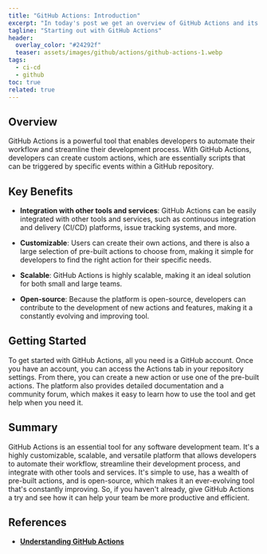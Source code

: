 ```yaml
---
title: "GitHub Actions: Introduction"
excerpt: "In today's post we get an overview of GitHub Actions and its capabilities."
tagline: "Starting out with GitHub Actions"
header:
  overlay_color: "#24292f"
  teaser: assets/images/github/actions/github-actions-1.webp
tags:
  - ci-cd
  - github
toc: true
related: true
---
```


## Overview

GitHub Actions is a powerful tool that enables developers to automate their workflow and streamline their development process. With GitHub Actions, developers can create custom actions, which are essentially scripts that can be triggered by specific events within a GitHub repository.

## Key Benefits

- **Integration with other tools and services**: GitHub Actions can be easily integrated with other tools and services, such as continuous integration and delivery (CI/CD) platforms, issue tracking systems, and more.

- **Customizable**: Users can create their own actions, and there is also a large selection of pre-built actions to choose from, making it simple for developers to find the right action for their specific needs.

- **Scalable**: GitHub Actions is highly scalable, making it an ideal solution for both small and large teams.

- **Open-source**: Because the platform is open-source, developers can contribute to the development of new actions and features, making it a constantly evolving and improving tool.

## Getting Started

To get started with GitHub Actions, all you need is a GitHub account. Once you have an account, you can access the Actions tab in your repository settings. From there, you can create a new action or use one of the pre-built actions. The platform also provides detailed documentation and a community forum, which makes it easy to learn how to use the tool and get help when you need it.

## Summary

GitHub Actions is an essential tool for any software development team. It's a highly customizable, scalable, and versatile platform that allows developers to automate their workflow, streamline their development process, and integrate with other tools and services. It's simple to use, has a wealth of pre-built actions, and is open-source, which makes it an ever-evolving tool that's constantly improving. So, if you haven't already, give GitHub Actions a try and see how it can help your team be more productive and efficient.

## References

- [**Understanding GitHub Actions**](https://docs.github.com/en/actions/learn-github-actions/understanding-github-actions)
